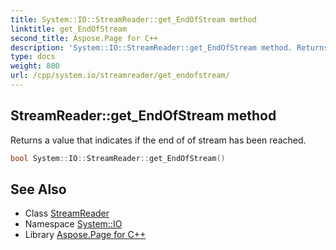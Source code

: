 ```yaml
---
title: System::IO::StreamReader::get_EndOfStream method
linktitle: get_EndOfStream
second_title: Aspose.Page for C++
description: 'System::IO::StreamReader::get_EndOfStream method. Returns a value that indicates if the end of of stream has been reached in C++.'
type: docs
weight: 800
url: /cpp/system.io/streamreader/get_endofstream/
---
```

## StreamReader::get_EndOfStream method


Returns a value that indicates if the end of of stream has been reached.

```cpp
bool System::IO::StreamReader::get_EndOfStream()
```

## See Also

* Class [StreamReader](../)
* Namespace [System::IO](../../)
* Library [Aspose.Page for C++](../../../)
